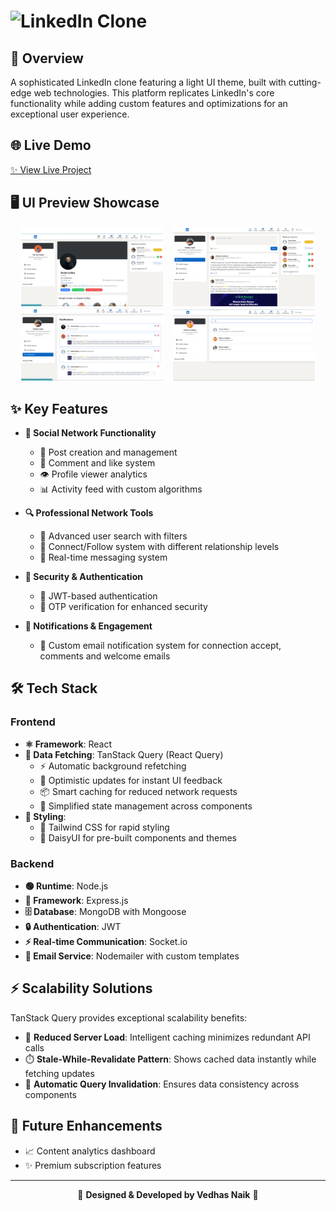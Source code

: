 #  <img src="https://github.com/NaikVedhas/l/blob/main/frontend/public/logo.png?raw=true" alt="LinkedIn Clone" width="450" height="150"> 


## 🚀 Overview

A sophisticated LinkedIn clone featuring a light UI theme, built with cutting-edge web technologies. This platform replicates LinkedIn's core functionality while adding custom features and optimizations for an exceptional user experience.

## 🌐 Live Demo

[✨ View Live Project](https://linkedinv.vercel.app)

## 🖥️ UI Preview Showcase

<div align="center">
  <img src="https://github.com/NaikVedhas/LinkedIn/blob/main/frontend/public/2.png?raw=true" alt="Feed Dark Theme" width="45%" />
  &nbsp;&nbsp;
  <img src="https://github.com/NaikVedhas/LinkedIn/blob/main/frontend/public/1.png?raw=true" alt="Login Screen Dark Theme" width="45%" />
</div>

<div align="center">
  <img src="https://github.com/NaikVedhas/LinkedIn/blob/main/frontend/public/4.png?raw=true" alt="Profile Dark Theme" width="45%" />
  &nbsp;&nbsp;
  <img src="https://github.com/NaikVedhas/LinkedIn/blob/main/frontend/public/3.png?raw=true" alt="Messaging Dark Theme" width="45%" />
</div>

## ✨ Key Features

- **💼 Social Network Functionality**
  - 📝 Post creation and management
  - 💬 Comment and like system
  - 👁️ Profile viewer analytics
  - 📊 Activity feed with custom algorithms
  
- **🔍 Professional Network Tools**
  - 🔎 Advanced user search with filters
  - 🤝 Connect/Follow system with different relationship levels
  - 📱 Real-time messaging system
  
- **🔐 Security & Authentication**
  - 🔑 JWT-based authentication
  - 📱 OTP verification for enhanced security
  
- **🔔 Notifications & Engagement**
  - 📧 Custom email notification system for connection accept, comments and welcome emails

## 🛠️ Tech Stack

### Frontend
- **⚛️ Framework**: React
- **🔄 Data Fetching**: TanStack Query (React Query)
  - ⚡ Automatic background refetching
  - 🔄 Optimistic updates for instant UI feedback
  - 📦 Smart caching for reduced network requests
  - 🎯 Simplified state management across components
- **🎨 Styling**: 
  - 🌈 Tailwind CSS for rapid styling
  - 🌼 DaisyUI for pre-built components and themes

### Backend
- **🟢 Runtime**: Node.js
- **🚂 Framework**: Express.js
- **🗄️ Database**: MongoDB with Mongoose
- **🔒 Authentication**: JWT 
- **⚡ Real-time Communication**: Socket.io
- **📨 Email Service**: Nodemailer with custom templates

## ⚡ Scalability Solutions

TanStack Query provides exceptional scalability benefits:
- 🚀 **Reduced Server Load**: Intelligent caching minimizes redundant API calls
- ⏱️ **Stale-While-Revalidate Pattern**: Shows cached data instantly while fetching updates
- 🔄 **Automatic Query Invalidation**: Ensures data consistency across components


## 🔮 Future Enhancements

- 📈 Content analytics dashboard
- ✨ Premium subscription features

---

<p align="center">
  🌟 <strong>Designed & Developed by Vedhas Naik</strong> 🌟
</p>